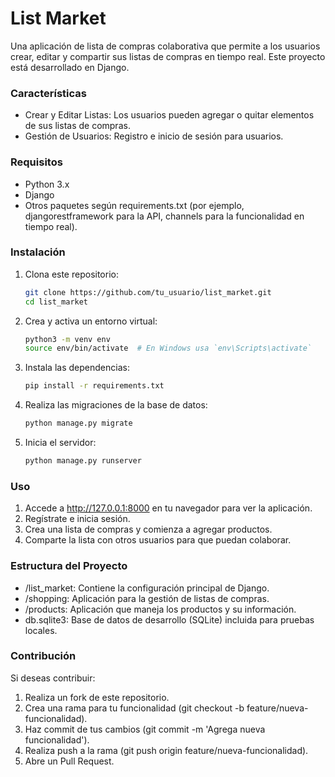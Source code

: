 # List Market
Una aplicación de lista de compras colaborativa que permite a los usuarios crear, editar y compartir sus listas de compras en tiempo real. Este proyecto está desarrollado en Django.

### Características
* Crear y Editar Listas: Los usuarios pueden agregar o quitar elementos de sus listas de compras.
* Gestión de Usuarios: Registro e inicio de sesión para usuarios.

### Requisitos
* Python 3.x
* Django
* Otros paquetes según requirements.txt (por ejemplo, djangorestframework para la API, channels para la funcionalidad en tiempo real).
### Instalación

1. Clona este repositorio:
   ```bash
   git clone https://github.com/tu_usuario/list_market.git
   cd list_market

2. Crea y activa un entorno virtual:
   ```bash
   python3 -m venv env
   source env/bin/activate  # En Windows usa `env\Scripts\activate`
   
3. Instala las dependencias:
   ```bash
   pip install -r requirements.txt

4. Realiza las migraciones de la base de datos:
   ```bash
   python manage.py migrate

5. Inicia el servidor:
   ```bash
   python manage.py runserver
   
### Uso
1. Accede a http://127.0.0.1:8000 en tu navegador para ver la aplicación.
2. Regístrate e inicia sesión.
3. Crea una lista de compras y comienza a agregar productos.
4. Comparte la lista con otros usuarios para que puedan colaborar.

### Estructura del Proyecto
* /list_market: Contiene la configuración principal de Django.
* /shopping: Aplicación para la gestión de listas de compras.
* /products: Aplicación que maneja los productos y su información.
* db.sqlite3: Base de datos de desarrollo (SQLite) incluida para pruebas locales.

### Contribución
Si deseas contribuir:
1. Realiza un fork de este repositorio.
2. Crea una rama para tu funcionalidad (git checkout -b feature/nueva-funcionalidad).
3. Haz commit de tus cambios (git commit -m 'Agrega nueva funcionalidad').
4. Realiza push a la rama (git push origin feature/nueva-funcionalidad).
5. Abre un Pull Request.
